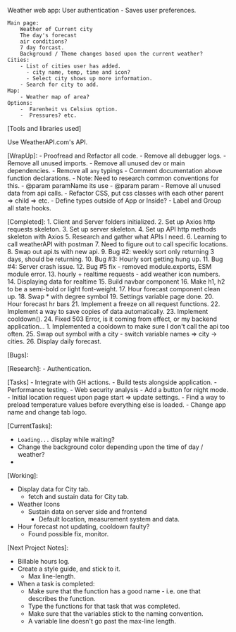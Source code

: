 Weather web app:
    User authentication
      - Saves user preferences.

    Main page:
        Weather of Current city
        The day's forecast
        air conditions?
        7 day forcast.
        Background / Theme changes based upon the current weather?
    Cities:
        - List of cities user has added.
          - city name, temp, time and icon?
          - Select city shows up more information.
        - Search for city to add.
    Map:
        - Weather map of area?
    Options:
        -  Farenheit vs Celsius option.
        -  Pressures? etc.

[Tools and libraries used]

Use WeatherAPI.com's API.

[WrapUp]:
    - Proofread and Refactor all code.
    - Remove all debugger logs.
    - Remove all unused imports.
    - Remove all unused dev or main dependencies.
    - Remove all `any` typings
    - Comment documentation above function declarations.
      - Note: Need to research common conventions for this.
      - @param paramName its use
      - @param param
    - Remove all unused data from api calls.
    - Refactor CSS, put css classes with each other parent => child => etc.
    - Define types outside of App or Inside?
    - Label and Group all state hooks.



[Completed]:
    1. Client and Server folders initialized.
    2. Set up Axios http requests skeleton.
    3. Set up server skeleton.
    4. Set up API http methods skeleton with Axios
    5. Research and gather what APIs I need.
    6. Learning to call weatherAPI with postman
    7. Need to figure out to call specific locations.
    8. Swap out api.ts with new api.
    9. Bug #2: weekly sort only returning 3 days, should be returning.
    10. Bug #3: Hourly sort getting hung up.
    11. Bug #4: Server crash issue.
    12. Bug #5 fix - removed module.exports, ESM module error.
    13. hourly + realtime requests - add weather icon numbers.
    14. Displaying data for realtime
    15. Build navbar component
    16. Make h1, h2 to be a semi-bold or light font-weight.
    17. Hour forecast component clean up.
    18. Swap * with degree symbol
    19. Settings variable page done.
    20. Hour forecast hr bars
    21. Implement a freeze on all request functions.
    22. Implement a way to save copies of data automatically.
    23. Implement cooldown().
    24. Fixed 503 Error, is it coming from effect, or my backend application...
      1. Implemented a cooldown to make sure I don't call the api too often.
    25. Swap out symbol with a city - switch variable names => city -> cities.
    26. Display daily forecast.



[Bugs]:

[Research]:
    - Authentication.

[Tasks]
    - Integrate with GH actions.
    - Build tests alongside application.
    - Performance testing.
    - Web security analysis
    - Add a button for night mode.
    - Initial location request upon page start => update settings.
    - Find a way to preload temperature values before everything else is loaded.
    - Change app name and change tab logo.


[CurrentTasks]:
- `Loading...` display while waiting?
- Change the background color depending upon the time of day / weather?
- 


[Working]:
- Display data for City tab.
  - fetch and sustain data for City tab.
- Weather Icons
    - Sustain data on server side and frontend
      - Default location, measurement system and data.
- Hour forecast not updating, cooldown faulty?
  - Found possible fix, monitor.




[Next Project Notes]:
  - Billable hours log.
  - Create a style guide, and stick to it.
    - Max line-length.
  - When a task is completed:
    - Make sure that the function has a good name - i.e. one that describes the function.
    - Type the functions for that task that was completed.
    - Make sure that the variables stick to the naming convention.
    - A variable line doesn't go past the max-line length.